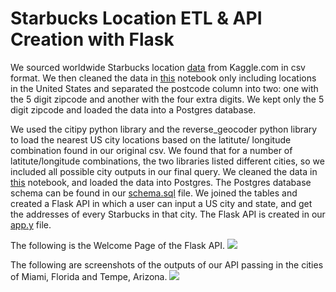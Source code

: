 <h1> Starbucks Location ETL & API Creation with Flask </h1> 

We sourced worldwide Starbucks location <a href="https://www.kaggle.com/starbucks/store-locations"> data</a> from Kaggle.com in csv format. We then cleaned the data in <a href="https://github.com/tedi529/ETL-Project/blob/master/Starbucks%20ET.ipynb"> this</a> notebook only including locations in the United States and separated the postcode column into two: one with the 5 digit zipcode and another with the four extra digits. We kept only the 5 digit zipcode and loaded the data into a Postgres database.

We used the citipy python library and the reverse_geocoder python library to load the nearest US city locations based on the latitute/ longitude combination found in our original csv. We found that for a number of latitute/longitude combinations, the two libraries listed different cities, so we included all possible city outputs in our final query. We cleaned the data in <a href="https://github.com/tedi529/ETL-Project/blob/master/starbucks_cities.ipynb"> this</a> notebook, and loaded the data into Postgres. The Postgres database schema can be found in our <a href="https://github.com/tedi529/ETL-Project/blob/master/schema.sql"> schema.sql</a> file. We joined the tables and created a Flask API in which a user can input a US city and state, and get the addresses of every Starbucks in that city. The Flask API is created in our <a href="https://github.com/tedi529/ETL-Project/blob/master/app.py"> app.y</a> file.

The following is the Welcome Page of the Flask API.
<img src ="https://github.com/tedi529/ETL-Project/blob/master/Demo%20Screenshots/landing.PNG"> 

The following are screenshots of the outputs of our API passing in the cities of Miami, Florida and Tempe, Arizona.
<img src ="https://github.com/tedi529/ETL-Project/blob/master/Demo%20Screenshots/API_output.PNG"> 
